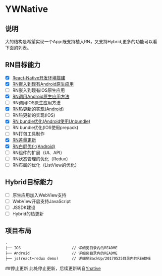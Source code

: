 # YWNative
## 说明
大的结构是希望实现一个App:既支持植入RN，又支持Hybrid,更多的功能可以看下面的列表。
## RN目标能力
- [x] [React-Native开发环境搭建](http://www.jianshu.com/p/aea9323fb13e)
- [x] [RN嵌入到现有Android原生应用](http://www.jianshu.com/p/72f2c58285da)
- [ ] RN嵌入到现有IOS原生应用
- [x] [RN调用Android原生应用方法](http://www.jianshu.com/p/5034774811ae)
- [ ] RN调用IOS原生应用方法
- [x] [RN热更新的实现(Android)](http://www.jianshu.com/p/961088f1647d)
- [ ] RN热更新的实现(IOS)
- [x] [RN bundle优化(Android使用Unbundle)](http://www.jianshu.com/p/afc1217a53aa)
- [ ] RN bundle优化(IOS使用prepack)
- [ ] RN打包工具制作
- [x] [RN差量更新](http://www.jianshu.com/writer#/notebooks/10418294/notes/12584060/preview)
- [x] [RN白屏优化(Android)](http://www.jianshu.com/p/5b7e3c6e0ad8)
- [ ] RN组件的扩展（UI、API）
- [ ] RN状态管理的优化（Redux）
- [ ] RN布局的优化（ListView的优化）
## Hybrid目标能力
- [ ] 原生应用加入WebView支持
- [ ] WebView开启支持JavaScript
- [ ] JSSDK建设
- [ ] Hybrid的热更新
## 项目布局

```
.
├── IOS                       // 详细见目录内的README
├── Android                   // 详细见目录内的README
├── js(react+redux demo)      // 详细见BackUp/20170525目录内的README

```
##停止更新
此处停止更新，后续更新转自[Ynative](https://github.com/yued-fe/Ynative)
